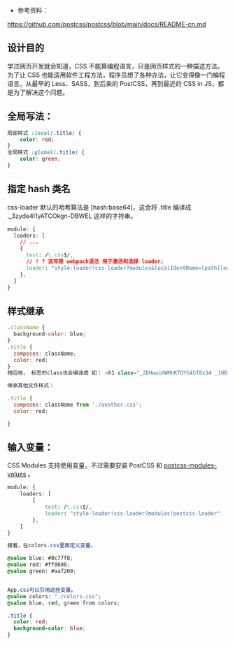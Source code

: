 - 参考资料：

https://github.com/postcss/postcss/blob/main/docs/README-cn.md

## 设计目的

学过网页开发就会知道，CSS 不能算编程语言，只是网页样式的一种描述方法。为了让 CSS 也能适用软件工程方法，程序员想了各种办法，让它变得像一门编程语言。从最早的 Less、SASS，到后来的 PostCSS，再到最近的 CSS in JS，都是为了解决这个问题。

## 全局写法：

```css
局部样式 :local(.title) {
	color: red;
}
全局样式 :global(.title) {
	color: green;
}
```

## 指定 hash 类名

css-loader 默认的哈希算法是 [hash:base64]，这会将 .title 编译成 .\_3zyde4l1yATCOkgn-DBWEL 这样的字符串。

```css
module: {
  loaders: [
    // ...
    {
      test: /\.css$/,
      // ! ? 这写是 webpack语法 用于激活和选择 loader;
      loader: "style-loader!css-loader?modules&localIdentName=[path][name]---[local]---[hash:base64:5]"
    },
  ]
}
```

## 样式继承

```js
.className {
  background-color: blue;
}
.title {
  composes: className;
  color: red;
}
相应地， 标签的class也会编译成 如： <h1 class="_2DHwuiHWMnKTOYG45T0x34 _10B-buq6_BEOTOl9urIjf8">。

继承其他文件样式：

.title {
  composes: className from './another.css';
  color: red;

}
```

## 输入变量：

CSS Modules 支持使用变量，不过需要安装 PostCSS 和 [postcss-modules-values](https://github.com/css-modules/postcss-modules-values) 。

```css
module: {
    loaders: [
        {
            test: /\.css$/,
            loader: "style-loader!css-loader?modules!postcss-loader"
        },
    ]
}

接着，在colors.css里面定义变量。

@value blue: #0c77f8;
@value red: #ff0000;
@value green: #aaf200;


App.css可以引用这些变量。
@value colors: "./colors.css";
@value blue, red, green from colors;

.title {
  color: red;
  background-color: blue;
}


```
